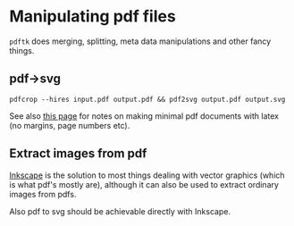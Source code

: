 # Manipulating pdf files

`pdftk` does merging, splitting, meta data manipulations and other fancy things.

## pdf→svg

```
pdfcrop --hires input.pdf output.pdf && pdf2svg output.pdf output.svg
```

See also [this page](latex/minimal) for notes on making minimal pdf documents with latex (no margins, page numbers etc).

## Extract images from pdf

[Inkscape](http://inkscape.org/) is the solution to most things dealing with vector graphics (which is what pdf's mostly are), although it can also be used to extract ordinary images from pdfs.

Also pdf to svg should be achievable directly with Inkscape.
